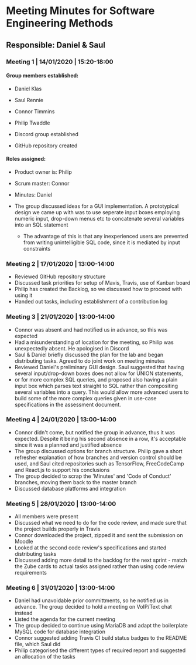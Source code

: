 # Meeting Minutes for Software Engineering Methods
## Responsible: Daniel & Saul

### Meeting 1 | 14/01/2020 | 15:20-18:00

#### Group members established:
  -	Daniel Klas
  -	Saul Rennie
  -	Connor Timmins
  -	Philip Twaddle

- Discord group established
- GitHub repository created 

#### Roles assigned:
-	Product owner is: Philip
-	Scrum master: Connor
-	Minutes: Daniel

- The group discussed ideas for a GUI implementation. A prototypical design we came up with was to use seperate input boxes employing 
numeric input, drop-down menus etc to concatenate several variables into an SQL statement
  - The advantage of this is that any inexperienced users are prevented from writing unintelligible SQL code, since it is mediated by input
constraints

### Meeting 2 | 17/01/2020 | 13:00-14:00

- Reviewed GitHub repository structure
- Discussed task priorities for setup of Mavis, Travis, use of Kanban board 
- Philip has created the Backlog, so we discussed how to proceed with using it
- Handed out tasks, including establishment of a contribution log

### Meeting 3 | 21/01/2020 | 13:00-14:00

- Connor was absent and had notified us in advance, so this was expected
- Had a misunderstanding of location for the meeting, so Philip was unexpectedly absent. He apologised in Discord
- Saul & Daniel briefly discussed the plan for the lab and began distributing tasks. Agreed to do joint work on meeting minutes
- Reviewed Daniel's preliminary GUI design. Saul suggested that having several input/drop-down boxes does not allow for UNION statements,
- or for more complex SQL queries, and proposed also having a plain input box which parses text straight to SQL rather than compositing several variables into a query. This would allow more advanced users to build some of the more complex queries given in use-case specifications in the assessment document.

### Meeting 4 | 24/01/2020 | 13:00-14:00

- Connor didn't come, but notified the group in advance, thus it was expected. Despite it being his second absence in a row, it's acceptable
since it was a planned and justified absence
- The group discussed options for branch structure. Philip gave a short refresher explanation of how branches and version control should be used, and Saul cited repositories such as TensorFlow, FreeCodeCamp and React.js to support his conclusions
- The group decided to scrap the 'Minutes' and 'Code of Conduct' branches, moving them back to the master branch
- Discussed database platforms and integration

### Meeting 5 | 28/01/2020 | 13:00-14:00

- All members were present
- Discussed what we need to do for the code review, and made sure that the project builds properly in Travis
- Connor downloaded the project, zipped it and sent the submission on Moodle
- Looked at the second code review's specifications and started distributing tasks
- Discussed adding more detail to the backlog for the next sprint - match the Zube cards to actual tasks assigned rather than 
using code review requirements

### Meeting 6 | 31/01/2020 | 13:00-14:00

- Daniel had unavoidable prior committments, so he notified us in advance. The group decided to hold a meeting on VoIP/Text chat instead
- Listed the agenda for the current meeting
- The group decided to continue using MariaDB and adapt the boilerplate MySQL code for database integration
- Connor suggested adding Travis CI build status badges to the README file, which Saul did
- Philip categorised the different types of required report and suggested an allocation of the tasks

